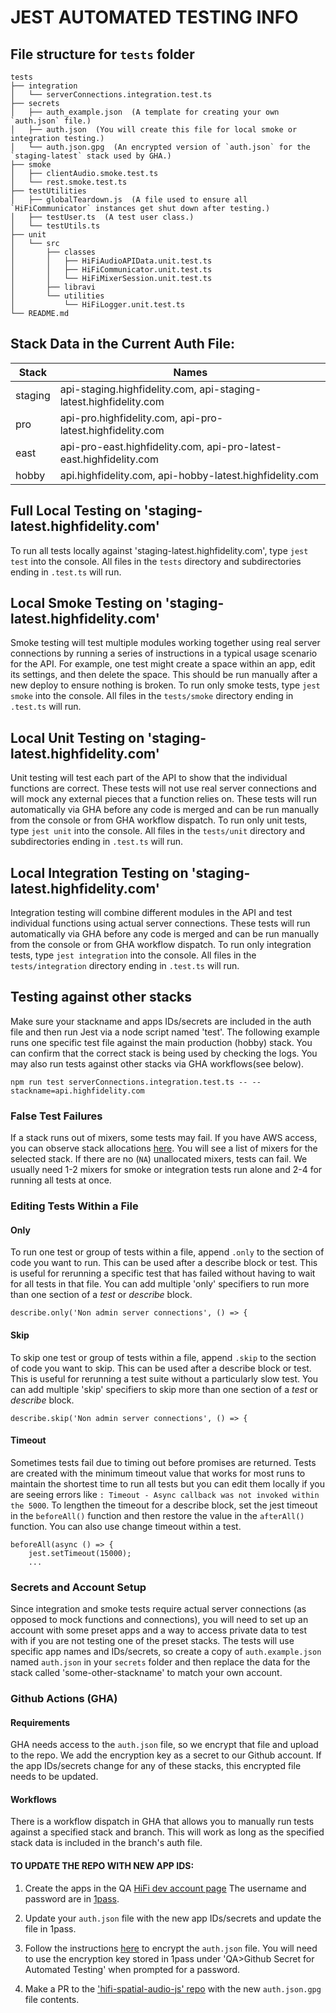 # JEST AUTOMATED TESTING INFO

## File structure for `tests` folder
    tests  
    ├── integration  
    │   └── serverConnections.integration.test.ts  
    ├── secrets  
    │   ├── auth_example.json  (A template for creating your own `auth.json` file.)
    │   ├── auth.json  (You will create this file for local smoke or integration testing.)  
    │   └── auth.json.gpg  (An encrypted version of `auth.json` for the `staging-latest` stack used by GHA.)  
    ├── smoke  
    │   ├── clientAudio.smoke.test.ts 
    │   └── rest.smoke.test.ts  
    ├── testUtilities  
    │   ├── globalTeardown.js  (A file used to ensure all `HiFiCommunicator` instances get shut down after testing.)
    │   ├── testUser.ts  (A test user class.)
    │   └── testUtils.ts  
    ├── unit  
    │   └── src  
    │       ├── classes  
    │       │   ├── HiFiAudioAPIData.unit.test.ts  
    │       │   ├── HiFiCommunicator.unit.test.ts  
    │       │   └── HiFiMixerSession.unit.test.ts  
    │       ├── libravi  
    │       └── utilities  
    │           └── HiFiLogger.unit.test.ts  
    └── README.md  

## Stack Data in the Current Auth File:

| Stack    | Names                              |
|----------|------------------------------------|
| staging  | api-staging.highfidelity.com, api-staging-latest.highfidelity.com    |
| pro      | api-pro.highfidelity.com, api-pro-latest.highfidelity.com            |
| east     | api-pro-east.highfidelity.com, api-pro-latest-east.highfidelity.com  |
| hobby    | api.highfidelity.com, api-hobby-latest.highfidelity.com              |

## Full Local Testing on 'staging-latest.highfidelity.com'

To run all tests locally against 'staging-latest.highfidelity.com', type `jest test` into the console. All files in the `tests` directory and subdirectories ending in `.test.ts` will run.

## Local Smoke Testing on 'staging-latest.highfidelity.com'

Smoke testing will test multiple modules working together using real server connections by running a series of instructions in a typical usage scenario for the API. For example, one test might create a space within an app, edit its settings, and then delete the space. This should be run manually after a new deploy to ensure nothing is broken. To run only smoke tests, type `jest smoke` into the console. All files in the `tests/smoke` directory ending in `.test.ts` will run.

## Local Unit Testing on 'staging-latest.highfidelity.com'

Unit testing will test each part of the API to show that the individual functions are correct. These tests will not use real server connections and will mock any external pieces that a function relies on. These tests will run automatically via GHA before any code is merged and can be run manually from the console or from GHA workflow dispatch. To run only unit tests, type `jest unit` into the console. All files in the `tests/unit` directory and subdirectories ending in `.test.ts` will run.

## Local Integration Testing on 'staging-latest.highfidelity.com'

Integration testing will combine different modules in the API and test individual functions using actual server connections. These tests will run automatically via GHA before any code is merged and can be run manually from the console or from GHA workflow dispatch. To run only integration tests, type `jest integration` into the console. All files in the `tests/integration` directory ending in `.test.ts` will run.

## Testing against other stacks
Make sure your stackname and apps IDs/secrets are included in the auth file and then run Jest via a node script named 'test'. The following example runs one specific test file against the main production (hobby) stack. You can confirm that the correct stack is being used by checking the logs. You may also run tests against other stacks via GHA workflows(see below).

```
npm run test serverConnections.integration.test.ts -- --stackname=api.highfidelity.com
```

### False Test Failures
If a stack runs out of mixers, some tests may fail. If you have AWS access, you can observe stack allocations [here](https://us-west-2.console.aws.amazon.com/dynamodb/home?region=us-west-2#tables:selected=Allocations-api-pro-05;tab=items). You will see a list of mixers for the selected stack. If there are no (`NA`) unallocated mixers, tests can fail. We usually need 1-2 mixers for smoke or integration tests run alone and 2-4 for running all tests at once.

### Editing Tests Within a File

#### Only
To run one test or group of tests within a file, append `.only` to the section of code you want to run. This can be used after a describe block or test. This is useful for rerunning a specific test that has failed without having to wait for all tests in that file. You can add multiple 'only' specifiers to run more than one section of a *test* or *describe* block.

```
describe.only('Non admin server connections', () => {
```

#### Skip
To skip one test or group of tests within a file, append `.skip` to the section of code you want to skip. This can be used after a describe block or test. This is useful for rerunning a test suite without a particularly slow test. You can add multiple 'skip' specifiers to skip more than one section of a *test* or *describe* block.

```
describe.skip('Non admin server connections', () => {
```

#### Timeout
Sometimes tests fail due to timing out before promises are returned. Tests are created with the minimum timeout value that works for most runs to maintain the shortest time to run all tests but you can edit them locally if you are seeing errors like `: Timeout - Async callback was not invoked within the 5000`. To lengthen the timeout for a describe block, set the jest timeout in the `beforeAll()` function and then restore the value in the `afterAll()` function. You can also use change timeout within a test.

```
beforeAll(async () => {
    jest.setTimeout(15000);
    ...
```

### Secrets and Account Setup
Since integration and smoke tests require actual server connections (as opposed to mock functions and connections), you will need to set up an account with some preset apps and a way to access private data to test with if you are not testing one of the preset stacks. The tests will use specific app names and IDs/secrets, so create a copy of `auth.example.json` named `auth.json` in your `secrets` folder and then replace the data for the stack called 'some-other-stackname' to match your own account.

### Github Actions (GHA) 

#### Requirements
GHA needs access to the `auth.json` file, so we encrypt that file and upload to the repo. We add the encryption key as a secret to our Github account. If the app IDs/secrets change for any of these stacks, this encrypted file needs to be updated.

#### Workflows
There is a workflow dispatch in GHA that allows you to manually run tests against a specified stack and branch. This will work as long as the specified stack data is included in the branch's auth file.

#### TO UPDATE THE REPO WITH NEW APP IDS:
1. Create the apps in the QA [HiFi dev account page](https://api-staging-latest.highfidelity.com) The username and password are in [1pass](https://1password.com).

2. Update your `auth.json` file with the new app IDs/secrets and update the file in 1pass.

3. Follow the instructions [here](https://docs.github.com/en/actions/reference/encrypted-secrets#limits-for-secrets) to encrypt the `auth.json` file. You will need to use the encryption key stored in 1pass under 'QA>Github Secret for Automated Testing' when prompted for a password.

4. Make a PR to the ['hifi-spatial-audio-js' repo](https://github.com/highfidelity/hifi-spatial-audio-js) with the new `auth.json.gpg` file contents.